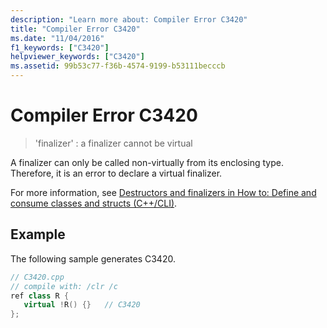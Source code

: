 ```yaml
---
description: "Learn more about: Compiler Error C3420"
title: "Compiler Error C3420"
ms.date: "11/04/2016"
f1_keywords: ["C3420"]
helpviewer_keywords: ["C3420"]
ms.assetid: 99b53c77-f36b-4574-9199-b53111becccb
---
```

# Compiler Error C3420

> 'finalizer' : a finalizer cannot be virtual

A finalizer can only be called non-virtually from its enclosing type. Therefore, it is an error to declare a virtual finalizer.

For more information, see [Destructors and finalizers in How to: Define and consume classes and structs (C++/CLI)](../../dotnet/how-to-define-and-consume-classes-and-structs-cpp-cli.md#BKMK_Destructors_and_finalizers).

## Example

The following sample generates C3420.

```cpp
// C3420.cpp
// compile with: /clr /c
ref class R {
   virtual !R() {}   // C3420
};
```
